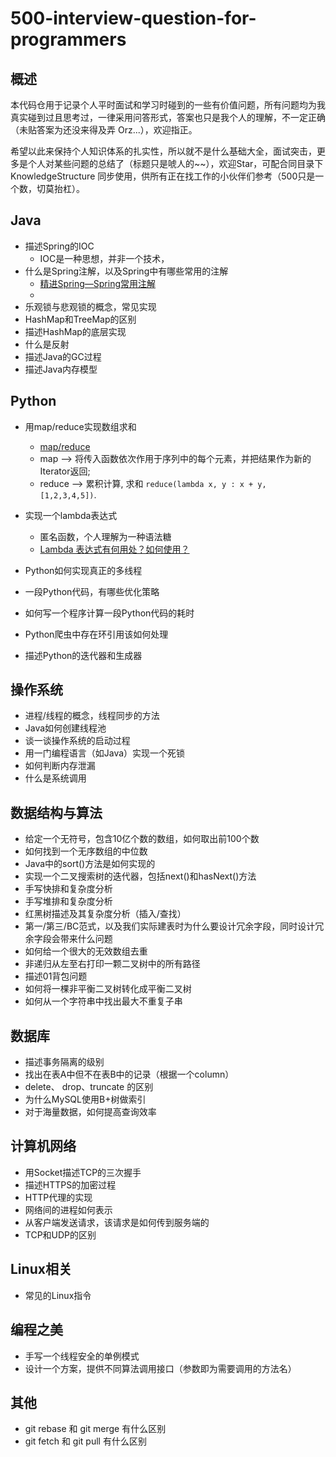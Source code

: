 # 500-interview-question-for-programmers

## 概述

本代码仓用于记录个人平时面试和学习时碰到的一些有价值问题，所有问题均为我真实碰到过且思考过，一律采用问答形式，答案也只是我个人的理解，不一定正确（未贴答案为还没来得及弄 Orz...），欢迎指正。

希望以此来保持个人知识体系的扎实性，所以就不是什么基础大全，面试突击，更多是个人对某些问题的总结了（标题只是唬人的~~），欢迎Star，可配合同目录下 KnowledgeStructure 同步使用，供所有正在找工作的小伙伴们参考（500只是一个数，切莫抬杠）。

## Java

* 描述Spring的IOC
	* IOC是一种思想，并非一个技术，
* 什么是Spring注解，以及Spring中有哪些常用的注解
	* [精进Spring—Spring常用注解](https://blog.csdn.net/u010648555/article/details/76299467)
	* 
* 乐观锁与悲观锁的概念，常见实现
* HashMap和TreeMap的区别
* 描述HashMap的底层实现
* 什么是反射
* 描述Java的GC过程
* 描述Java内存模型

## Python

* 用map/reduce实现数组求和
	* [map/reduce](https://www.liaoxuefeng.com/wiki/1016959663602400/1017329367486080)
	* map --> 将传入函数依次作用于序列中的每个元素，并把结果作为新的Iterator返回;
	* reduce --> 累积计算, 求和 ```reduce(lambda x, y : x + y, [1,2,3,4,5])```.

* 实现一个lambda表达式
	* 匿名函数，个人理解为一种语法糖
	* [Lambda 表达式有何用处？如何使用？](https://www.zhihu.com/question/20125256)

* Python如何实现真正的多线程
* 一段Python代码，有哪些优化策略
* 如何写一个程序计算一段Python代码的耗时
* Python爬虫中存在环引用该如何处理
* 描述Python的迭代器和生成器

## 操作系统

* 进程/线程的概念，线程同步的方法
* Java如何创建线程池
* 谈一谈操作系统的启动过程
* 用一门编程语言（如Java）实现一个死锁
* 如何判断内存泄漏
* 什么是系统调用

## 数据结构与算法

* 给定一个无符号，包含10亿个数的数组，如何取出前100个数
* 如何找到一个无序数组的中位数
* Java中的sort()方法是如何实现的
* 实现一个二叉搜索树的迭代器，包括next()和hasNext()方法
* 手写快排和复杂度分析
* 手写堆排和复杂度分析
* 红黑树描述及其复杂度分析（插入/查找）
* 第一/第三/BC范式，以及我们实际建表时为什么要设计冗余字段，同时设计冗余字段会带来什么问题
* 如何给一个很大的无效数组去重
* 非递归从左至右打印一颗二叉树中的所有路径
* 描述01背包问题
* 如何将一棵非平衡二叉树转化成平衡二叉树
* 如何从一个字符串中找出最大不重复子串

## 数据库

* 描述事务隔离的级别
* 找出在表A中但不在表B中的记录（根据一个column）
* delete、 drop、truncate 的区别
* 为什么MySQL使用B+树做索引
* 对于海量数据，如何提高查询效率

## 计算机网络

* 用Socket描述TCP的三次握手
* 描述HTTPS的加密过程
* HTTP代理的实现
* 网络间的进程如何表示
* 从客户端发送请求，该请求是如何传到服务端的
* TCP和UDP的区别

## Linux相关

* 常见的Linux指令

## 编程之美

* 手写一个线程安全的单例模式
* 设计一个方案，提供不同算法调用接口（参数即为需要调用的方法名）

## 其他

* git rebase 和 git merge 有什么区别
* git fetch 和 git pull 有什么区别

